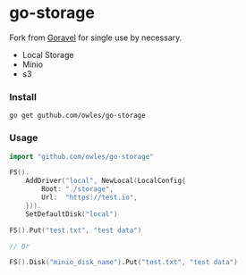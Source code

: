 # go-storage

Fork from [Goravel](https://github.com/goravel/framework) for single use by necessary.

- Local Storage
- Minio
- s3

### Install

```shell
go get guthub.com/owles/go-storage 
```

### Usage

```go 
import "github.com/owles/go-storage"

FS().
    AddDriver("local", NewLocal(LocalConfig{
        Root: "./storage",
        Url:  "https://test.io",
    })).
    SetDefaultDisk("local")

FS().Put("test.txt", "test data")

// Or

FS().Disk("minio_disk_name").Put("test.txt", "test data")

```
